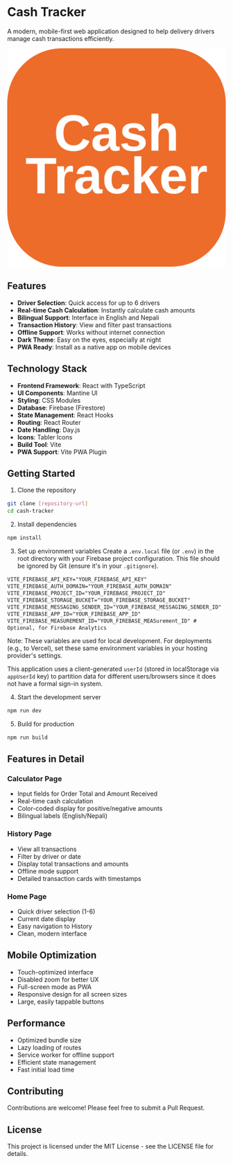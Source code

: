 # Cash Tracker

A modern, mobile-first web application designed to help delivery drivers manage cash transactions efficiently.

![App Icon](public/icon.svg)

## Features

- **Driver Selection**: Quick access for up to 6 drivers
- **Real-time Cash Calculation**: Instantly calculate cash amounts
- **Bilingual Support**: Interface in English and Nepali
- **Transaction History**: View and filter past transactions
- **Offline Support**: Works without internet connection
- **Dark Theme**: Easy on the eyes, especially at night
- **PWA Ready**: Install as a native app on mobile devices

## Technology Stack

- **Frontend Framework**: React with TypeScript
- **UI Components**: Mantine UI
- **Styling**: CSS Modules
- **Database**: Firebase (Firestore)
- **State Management**: React Hooks
- **Routing**: React Router
- **Date Handling**: Day.js
- **Icons**: Tabler Icons
- **Build Tool**: Vite
- **PWA Support**: Vite PWA Plugin

## Getting Started

1. Clone the repository

```bash
git clone [repository-url]
cd cash-tracker
```

2. Install dependencies

```bash
npm install
```

3. Set up environment variables
   Create a `.env.local` file (or `.env`) in the root directory with your Firebase project configuration. This file should be ignored by Git (ensure it's in your `.gitignore`).

```env
VITE_FIREBASE_API_KEY="YOUR_FIREBASE_API_KEY"
VITE_FIREBASE_AUTH_DOMAIN="YOUR_FIREBASE_AUTH_DOMAIN"
VITE_FIREBASE_PROJECT_ID="YOUR_FIREBASE_PROJECT_ID"
VITE_FIREBASE_STORAGE_BUCKET="YOUR_FIREBASE_STORAGE_BUCKET"
VITE_FIREBASE_MESSAGING_SENDER_ID="YOUR_FIREBASE_MESSAGING_SENDER_ID"
VITE_FIREBASE_APP_ID="YOUR_FIREBASE_APP_ID"
VITE_FIREBASE_MEASUREMENT_ID="YOUR_FIREBASE_MEASurement_ID" # Optional, for Firebase Analytics
```

Note: These variables are used for local development. For deployments (e.g., to Vercel), set these same environment variables in your hosting provider's settings.

This application uses a client-generated `userId` (stored in localStorage via `appUserId` key) to partition data for different users/browsers since it does not have a formal sign-in system.

4. Start the development server

```bash
npm run dev
```

5. Build for production

```bash
npm run build
```

## Features in Detail

### Calculator Page

- Input fields for Order Total and Amount Received
- Real-time cash calculation
- Color-coded display for positive/negative amounts
- Bilingual labels (English/Nepali)

### History Page

- View all transactions
- Filter by driver or date
- Display total transactions and amounts
- Offline mode support
- Detailed transaction cards with timestamps

### Home Page

- Quick driver selection (1-6)
- Current date display
- Easy navigation to History
- Clean, modern interface

## Mobile Optimization

- Touch-optimized interface
- Disabled zoom for better UX
- Full-screen mode as PWA
- Responsive design for all screen sizes
- Large, easily tappable buttons

## Performance

- Optimized bundle size
- Lazy loading of routes
- Service worker for offline support
- Efficient state management
- Fast initial load time

## Contributing

Contributions are welcome! Please feel free to submit a Pull Request.

## License

This project is licensed under the MIT License - see the LICENSE file for details.
